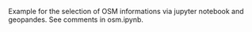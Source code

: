 Example for the selection of OSM informations via jupyter notebook and geopandes. See comments in osm.ipynb.
